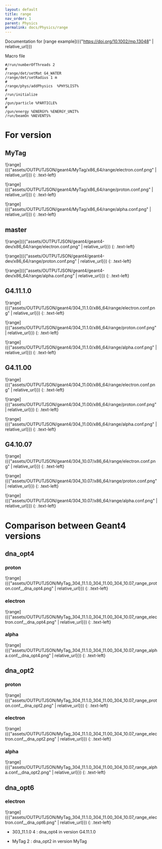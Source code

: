 ```yaml
---
layout: default
title: range
nav_order: 1
parent: Physics
permalink: docs/Physics/range
---
```

Documentation for [range example]({{"https://doi.org/10.1002/mp.13048" | relative_url}}) 

Macro file
```
#/run/numberOfThreads 2
#
/range/det/setMat G4_WATER
/range/det/setRadius 1 m
#
/range/phys/addPhysics  %PHYSLIST%
#
/run/initialize
#
/gun/particle %PARTICLE%
#
/gun/energy %ENERGY% %ENERGY_UNIT%
/run/beamOn %NEVENTS%
```

# For version
## MyTag

![range]({{"assets/OUTPUTJSON/geant4/MyTag/x86_64/range/electron.conf.png" | relative_url}})
{: .text-left}

![range]({{"assets/OUTPUTJSON/geant4/MyTag/x86_64/range/proton.conf.png" | relative_url}})
{: .text-left}

![range]({{"assets/OUTPUTJSON/geant4/MyTag/x86_64/range/alpha.conf.png" | relative_url}})
{: .text-left}

## master

![range]({{"assets/OUTPUTJSON/geant4/geant4-dev/x86_64/range/electron.conf.png" | relative_url}})
{: .text-left}

![range]({{"assets/OUTPUTJSON/geant4/geant4-dev/x86_64/range/proton.conf.png" | relative_url}})
{: .text-left}

![range]({{"assets/OUTPUTJSON/geant4/geant4-dev/x86_64/range/alpha.conf.png" | relative_url}})
{: .text-left}

## G4.11.1.0
![range]({{"assets/OUTPUTJSON/geant4/304_11.1.0/x86_64/range/electron.conf.png" | relative_url}})
{: .text-left}

![range]({{"assets/OUTPUTJSON/geant4/304_11.1.0/x86_64/range/proton.conf.png" | relative_url}})
{: .text-left}

![range]({{"assets/OUTPUTJSON/geant4/304_11.1.0/x86_64/range/alpha.conf.png" | relative_url}})
{: .text-left}

## G4.11.00
![range]({{"assets/OUTPUTJSON/geant4/304_11.00/x86_64/range/electron.conf.png" | relative_url}})
{: .text-left}

![range]({{"assets/OUTPUTJSON/geant4/304_11.00/x86_64/range/proton.conf.png" | relative_url}})
{: .text-left}

![range]({{"assets/OUTPUTJSON/geant4/304_11.00/x86_64/range/alpha.conf.png" | relative_url}})
{: .text-left}

## G4.10.07
![range]({{"assets/OUTPUTJSON/geant4/304_10.07/x86_64/range/electron.conf.png" | relative_url}})
{: .text-left}

![range]({{"assets/OUTPUTJSON/geant4/304_10.07/x86_64/range/proton.conf.png" | relative_url}})
{: .text-left}

![range]({{"assets/OUTPUTJSON/geant4/304_10.07/x86_64/range/alpha.conf.png" | relative_url}})
{: .text-left}


# Comparison between Geant4 versions

## dna_opt4
### proton
![range]({{"assets/OUTPUTJSON/MyTag_304_11.1.0_304_11.00_304_10.07_range_proton.conf__dna_opt4.png" | relative_url}})
{: .text-left}

### electron
![range]({{"assets/OUTPUTJSON/MyTag_304_11.1.0_304_11.00_304_10.07_range_electron.conf__dna_opt4.png" | relative_url}})
{: .text-left}

### alpha
![range]({{"assets/OUTPUTJSON/MyTag_304_11.1.0_304_11.00_304_10.07_range_alpha.conf__dna_opt4.png" | relative_url}})
{: .text-left}

## dna_opt2
### proton
![range]({{"assets/OUTPUTJSON/MyTag_304_11.1.0_304_11.00_304_10.07_range_proton.conf__dna_opt2.png" | relative_url}})
{: .text-left}

### electron
![range]({{"assets/OUTPUTJSON/MyTag_304_11.1.0_304_11.00_304_10.07_range_electron.conf__dna_opt2.png" | relative_url}})
{: .text-left}

### alpha
![range]({{"assets/OUTPUTJSON/MyTag_304_11.1.0_304_11.00_304_10.07_range_alpha.conf__dna_opt2.png" | relative_url}})
{: .text-left}

## dna_opt6
### electron
![range]({{"assets/OUTPUTJSON/MyTag_304_11.1.0_304_11.00_304_10.07_range_electron.conf__dna_opt6.png" | relative_url}})
{: .text-left}




- 303_11.1.0 4 : dna_opt4 in version G4.11.1.0

- MyTag 2 : dna_opt2 in version MyTag
